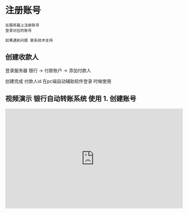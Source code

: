# 注册账号

    在服务器上注册账号
    登录对应的账号


`如果遇到问题 联系技术支持`

## 创建收款人

   登录服务器 银行 -> 付款账户 -> 添加付款人
   
   创建完成 付款人id  在pc端自动辅助软件登录 时候使用  
   
   



## 视频演示 银行自动转账系统 使用 1. 创建账号 
<iframe width="560" height="315" src="https://www.youtube.com/embed/gPHeDojfEdo" frameborder="0" allow="accelerometer; autoplay; encrypted-media; gyroscope; picture-in-picture" allowfullscreen></iframe>


